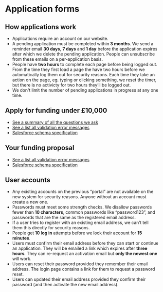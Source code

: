 # Application forms

## How applications work

-   Applications require an account on our website.
-   A pending application must be completed within **3 months**. We send a reminder email **30 days**, **7 days** and **1 day** before the application expires after which we delete the pending application. People can unsubscribe from these emails on a per-application basis.
-   People have **two hours** to complete each page before being logged out. From the time they first load a page the have two hours before we automatically log them out for security reasons. Each time they take an action on the page, eg. typing or clicking something, we reset the timer, but there is no activicty for two hours they’ll be logged out.
-   We don't limit the number of pending applications in progress at any one time.

## Apply for funding under £10,000

-   [See a summary of all the questions we ask](./under10k/questions.md)
-   [See a list all validation error messages](./under10k/validation-messages.md)
-   [Salesforce schema specification](./under10k/schema.md)

## Your funding proposal

-   [See a list all validation error messages](./standard-proposal/validation-messages.md)
-   [Salesforce schema specification](./standard-proposal/schema.md)

## User accounts

-   Any existing accounts on the previous “portal” are not available on the new system for security reasons. Anyone without an account must create a new one.
-   Passwords must meet some strength checks. We disallow passwords fewer than **10 characters**, common passwords like “password123”, and passwords that are the same as the registered email address.
-   If a user tries to register with an existing email address, we can’t tell them this directly for security reasons.
-   People get **10 log in** attempts before we lock their account for **15 minutes**.
-   Users must confirm their email address before they can start or continue an application. They will be emailed a link which expires after **three hours**. They can re-request an activation email but **only the newest one** will work.
-   Users can reset their password provided they remember their email address. The login page contains a link for them to request a password reset.
-   Users can updated their email address provided they confirm their password (and then activate the new email address).
